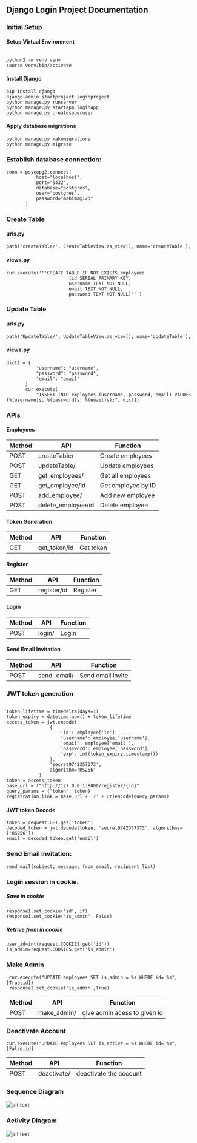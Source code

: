 

## Django Login Project Documentation

### Initial Setup

#### Setup Virtual Environment

```shell

python3 -m venv venv
source venv/bin/activate
```


#### Install Django
```shell
pip install django
django-admin startproject loginproject
python manage.py runserver
python manage.py startapp loginapp
python manage.py createsuperuser
```

#### Apply database migrations
```shell
python manage.py makemigrations
python manage.py migrate
```


### Establish database connection:
```shell
conn = psycopg2.connect(
           host="localhost",
           port="5432",
           database="postgres",
           user="postgres",
           password="mahima@123"
       )
```


### Create Table
#### urls.py
```shell
path('createTable/', CreateTableView.as_view(), name='createTable'),
```

#### views.py
```shell
cur.execute('''CREATE TABLE IF NOT EXISTS employees
                       (id SERIAL PRIMARY KEY,
                       username TEXT NOT NULL,
                       email TEXT NOT NULL,
                       password TEXT NOT NULL)''')
```

### Update Table
#### urls.py
```shell
path('UpdateTable/', UpdateTableView.as_view(), name='UpdateTable'),
```

#### views.py
```shell
dict1 = {
           "username": "username",
           "password": "password",
           "email": "email"
       }
       cur.execute(
           "INSERT INTO employees (username, password, email) VALUES (%(username)s, %(password)s, %(email)s);", dict1)
```

### APIs
#### Employees

| Method | API                | Function             |
| ------ | ------------------ | -------------------- |
| POST   | createTable/       | Create employees     |
| POST   | updateTable/       | Update employees     |
| GET    | get_employees/     | Get all employees    |
| GET    | get_employee/id    | Get employee by ID   |
| POST   | add_employee/      | Add new employee     |
| POST   | delete_employee/id | Delete employee      |


#### Token Generation

| Method | API         | Function  |
| ------ | ----------- | --------- |
| GET    | get_token/id| Get token |

#### Register

| Method | API        | Function  |
| ------ | ---------- | --------- |
| GET    | register/id| Register  |

#### Login

| Method | API    | Function |
| ------ | ------ | -------- |
| POST   | login/ | Login    |

#### Send Email Invitation

| Method | API        | Function         |
| ------ | ---------- | ---------------- |
| POST   | send-email/| Send email invite|


### JWT token generation

```shell
```

```shell
token_lifetime = timedelta(days=1)
token_expiry = datetime.now() + token_lifetime
access_token = jwt.encode(
                {
                    'id': employee['id'],
                    'username': employee['username'],
                    'email': employee['email'],
                    'password': employee['password'],
                    'exp': int(token_expiry.timestamp())
                },
                'secret9742357373',
                algorithm='HS256'
            )
token = access_token
base_url = f"http://127.0.0.1:8000/register/{id}"
query_params = {'token': token}
registration_link = base_url + '?' + urlencode(query_params)
```

#### JWT token Decode

```shell
token = request.GET.get('token')
decoded_token = jwt.decode(token, 'secret9742357373', algorithms=['HS256'])
email = decoded_token.get('email')

```
### Send Email Invitation:
```shell
send_mail(subject, message, from_email, recipient_list)
```
###  Login session in cookie.
##### Save in cookie

```shell
response1.set_cookie('id', if) 
response1.set_cookie('is_admin', False)  
```

##### Retrive from in cookie
```shell
user_id=int(request.COOKIES.get('id'))   
is_admin=request.COOKIES.get('is_admin') 
```

### Make Admin
```shell
 cur.execute("UPDATE employees SET is_admin = %s WHERE id= %s", [True,id])
 response2.set_cookie('is_admin',True)     
```

| Method | API        | Function         |
| ------ | ---------- | ---------------- |
| POST   | make_admin/| give admin acess to given id|

### Deactivate Account
```shell
cur.execute("UPDATE employees SET is_active = %s WHERE id= %s", [False,id]  
  ```

| Method | API        | Function         |
| ------ | ---------- | ---------------- |
| POST   | deactivate/| deactivate the account|



### Sequence Diagram
![alt text](https://github.com/dhakalmahima188/Raw-Login-Api/blob/fc093751d1e6a96da6fc69865866139d799fb66f/diagrams/sequence.png?raw=true)


### Activity Diagram
![alt text](https://github.com/dhakalmahima188/Raw-Login-Api/blob/fc093751d1e6a96da6fc69865866139d799fb66f/diagrams/activity.png?raw=true)
